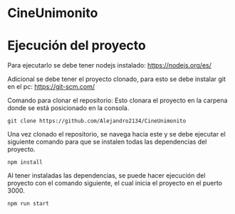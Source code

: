 # CineUnimonito

# Ejecución del proyecto

Para ejecutarlo se debe tener nodejs instalado: https://nodejs.org/es/

Adicional se debe tener el proyecto clonado, para esto se debe instalar git en el pc: https://git-scm.com/

Comando para clonar el repositorio: Esto clonara el proyecto en la carpena donde se está posicionado en la consola.

```
git clone https://github.com/Alejandro2134/CineUnimonito
```

Una vez clonado el repositorio, se navega hacia este y se debe ejecutar el siguiente comando para que se instalen todas las dependencias del proyecto.

```
npm install
```

Al tener instaladas las dependencias, se puede hacer ejecución del proyecto con el comando siguiente, el cual inicia el proyecto en el puerto 3000.

```
npm run start
```

